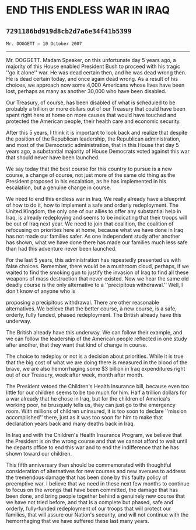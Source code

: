 # END THIS ENDLESS WAR IN IRAQ
## `7291186bd919d8cb2d7a6e34f41b5399`
`Mr. DOGGETT — 10 October 2007`

---


Mr. DOGGETT. Madam Speaker, on this unfortunate day 5 years ago, a 
majority of this House enabled President Bush to proceed with his 
tragic ''go it alone'' war. He was dead certain then, and he was dead 
wrong then. He is dead certain today, and once again dead wrong. As a 
result of his choices, we approach now some 4,000 Americans whose lives 
have been lost, perhaps as many as another 30,000 who have been 
disabled.

Our Treasury, of course, has been disabled of what is scheduled to be 
probably a trillion or more dollars out of our Treasury that could have 
been spent right here at home on more causes that would have touched 
and protected the American people, their health care and economic 
security.

After this 5 years, I think it is important to look back and realize 
that despite the position of the Republican leadership, the Republican 
administration, and most of the Democratic administration, that in this 
House that day 5 years ago, a substantial majority of House Democrats 
voted against this war that should never have been launched.

We say today that the best course for this country to pursue is a new 
course, a change of course, not just more of the same old thing as the 
President proposed in his escalation, as he has implemented in his 
escalation, but a genuine change in course.

We need to end this endless war in Iraq. We really already have a 
blueprint of how to do it, how to implement a safe and orderly 
redeployment. The United Kingdom, the only one of our allies to offer 
any substantial help in Iraq, is already redeploying and seems to be 
indicating that their troops will be out of Iraq next year. We need to 
join that coalition, the coalition of refocusing on priorities here at 
home, because what we have done in Iraq has not made our families 
safer. As one independent study after another has shown, what we have 
done there has made our families much less safe than had this adventure 
never been launched.

For the last 5 years, this administration has repeatedly presented us 
with false choices. Remember, there would be a mushroom cloud, perhaps, 
if we waited to find the smoking gun to justify the invasion of Iraq to 
find all these weapons of mass destruction that never existed. Now we 
hear the same old deadly course is the only alternative to a 
''precipitous withdrawal.'' Well, I don't know of anyone who is


proposing a precipitous withdrawal. There are other reasonable 
alternatives. We believe that the better course, a new course, is a 
safe, orderly, fully funded, phased redeployment. The British already 
have this underway.



The British already have this underway. We can follow their example, 
and we can follow the leadership of the American people reflected in 
one study after another, that they want that kind of change in course.

The choice to redeploy or not is a decision about priorities. While 
it is true that the big cost of what we are doing there is measured in 
the blood of the brave, we are also hemorrhaging some $3 billion in 
Iraq expenditures right out of our Treasury, week after week, month 
after month.

The President vetoed the Children's Health Insurance bill, because 
even too little for our children seems to be too much for him. Half a 
trillion dollars for a war already that he chose in Iraq, but for the 
children of America's working poor, he brusquely tells us, they can 
just go to the emergency room. With millions of children uninsured, it 
is too soon to declare ''mission accomplished'' there, just as it was 
too soon for him to make that declaration years back and many deaths 
back in Iraq.

In Iraq and with the Children's Health Insurance Program, we believe 
that the President is on the wrong course and that we cannot afford to 
wait until he departs office to end this war and to end the 
indifference that he has shown toward our children.

This fifth anniversary then should be commemorated with thoughtful 
consideration of alternatives for new courses and new avenues to 
address the tremendous damage that has been done by this faulty policy 
of preemptive war. I believe that we need in these next few months to 
continue to focus on the wrongs that have been committed, the damage 
that has been done, and bring people together behind a genuinely new 
course that we have not tried before, and that is a complete but 
phased, safe and orderly, fully-funded redeployment of our troops that 
will protect our families, that will assure our Nation's security, and 
will not continue with the hemorrhaging that we have suffered these 
last many years.
